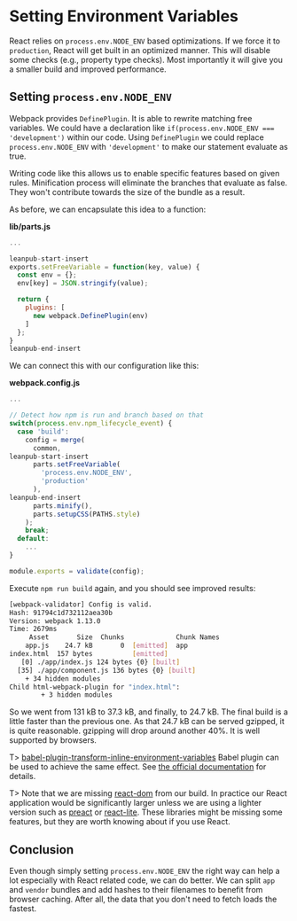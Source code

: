 # Setting Environment Variables

React relies on `process.env.NODE_ENV` based optimizations. If we force it to `production`, React will get built in an optimized manner. This will disable some checks (e.g., property type checks). Most importantly it will give you a smaller build and improved performance.

## Setting `process.env.NODE_ENV`

Webpack provides `DefinePlugin`. It is able to rewrite matching free variables. We could have a declaration like `if(process.env.NODE_ENV === 'development')` within our code. Using `DefinePlugin` we could replace `process.env.NODE_ENV` with `'development'` to make our statement evaluate as true.

Writing code like this allows us to enable specific features based on given rules. Minification process will eliminate the branches that evaluate as false. They won't contribute towards the size of the bundle as a result.

As before, we can encapsulate this idea to a function:

**lib/parts.js**

```javascript
...

leanpub-start-insert
exports.setFreeVariable = function(key, value) {
  const env = {};
  env[key] = JSON.stringify(value);

  return {
    plugins: [
      new webpack.DefinePlugin(env)
    ]
  };
}
leanpub-end-insert
```

We can connect this with our configuration like this:

**webpack.config.js**

```javascript
...

// Detect how npm is run and branch based on that
switch(process.env.npm_lifecycle_event) {
  case 'build':
    config = merge(
      common,
leanpub-start-insert
      parts.setFreeVariable(
        'process.env.NODE_ENV',
        'production'
      ),
leanpub-end-insert
      parts.minify(),
      parts.setupCSS(PATHS.style)
    );
    break;
  default:
    ...
}

module.exports = validate(config);
```

Execute `npm run build` again, and you should see improved results:

```bash
[webpack-validator] Config is valid.
Hash: 91794c1d732112aea30b
Version: webpack 1.13.0
Time: 2679ms
     Asset       Size  Chunks             Chunk Names
    app.js    24.7 kB       0  [emitted]  app
index.html  157 bytes          [emitted]
   [0] ./app/index.js 124 bytes {0} [built]
  [35] ./app/component.js 136 bytes {0} [built]
    + 34 hidden modules
Child html-webpack-plugin for "index.html":
        + 3 hidden modules
```

So we went from 131 kB to 37.3 kB, and finally, to 24.7 kB. The final build is a little faster than the previous one. As that 24.7 kB can be served gzipped, it is quite reasonable. gzipping will drop around another 40%. It is well supported by browsers.

T> [babel-plugin-transform-inline-environment-variables](https://www.npmjs.com/package/babel-plugin-transform-inline-environment-variables) Babel plugin can be used to achieve the same effect. See [the official documentation](https://babeljs.io/docs/plugins/transform-inline-environment-variables/) for details.

T> Note that we are missing [react-dom](https://www.npmjs.com/package/react-dom) from our build. In practice our React application would be significantly larger unless we are using a lighter version such as [preact](https://www.npmjs.com/package/preact) or [react-lite](https://www.npmjs.com/package/react-lite). These libraries might be missing some features, but they are worth knowing about if you use React.

## Conclusion

Even though simply setting `process.env.NODE_ENV` the right way can help a lot especially with React related code, we can do better. We can split `app` and `vendor` bundles and add hashes to their filenames to benefit from browser caching. After all, the data that you don't need to fetch loads the fastest.

